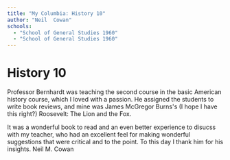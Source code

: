```yaml
---
title: "My Columbia: History 10"
author: "Neil  Cowan"
schools:
  - "School of General Studies 1960"
  - "School of General Studies 1960"
---
```


# History 10

Professor Bernhardt was teaching the second course in the basic American history course, which I loved with a passion.  He assigned the students to write book reviews, and mine was James McGregor Burns's (I hope I have this right?) Roosevelt: The Lion and the Fox.

It was a wonderful book to read and an even better experience to disucss with my teacher, who had an excellent feel for making wonderful suggestions that were critical and to the point. To this day I thank him for his insights. Neil M. Cowan
